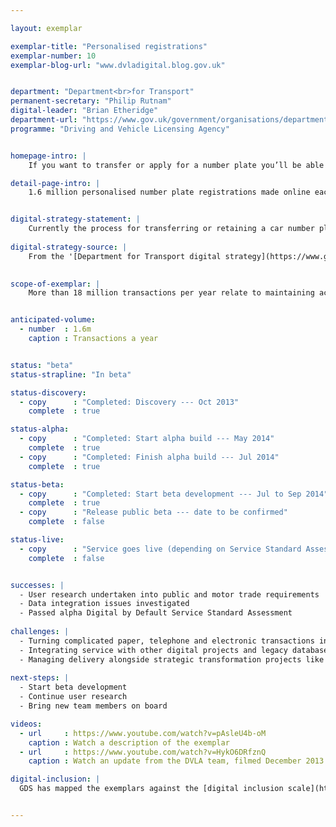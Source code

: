 ```yaml
---

layout: exemplar

exemplar-title: "Personalised registrations"
exemplar-number: 10
exemplar-blog-url: "www.dvladigital.blog.gov.uk"


department: "Department<br>for Transport"
permanent-secretary: "Philip Rutnam"
digital-leader: "Brian Etheridge"
department-url: "https://www.gov.uk/government/organisations/department-for-transport"
programme: "Driving and Vehicle Licensing Agency"


homepage-intro: |
    If you want to transfer or apply for a number plate you’ll be able do it online, without having to visit a DVLA office

detail-page-intro: |
    1.6 million personalised number plate registrations made online each year


digital-strategy-statement: |
    Currently the process for transferring or retaining a car number plate and related services is a paper transaction, often carried out at a DVLA local Office. This process will be digitised so the customer or an intermediary can do it online.
    
digital-strategy-source: |
    From the '[Department for Transport digital strategy](https://www.gov.uk/government/publications/department-for-transport-digital-strategy)' – December 2012
    

scope-of-exemplar: |
    More than 18 million transactions per year relate to maintaining accurate records of vehicles, their keepers, and personalised registrations.  These include disposal to trade, acquisition from trade, notification of change or death of a keeper, retention of a registration mark, and assigning a registration mark.  The Vehicle Management and Personalised Registration exemplars will deliver fully digital services for these transactions, and improve the quality and accuracy of data for DVLA and its external stakeholders.


anticipated-volume:
  - number  : 1.6m
    caption : Transactions a year


status: "beta"
status-strapline: "In beta"

status-discovery:
  - copy      : "Completed: Discovery --- Oct 2013"
    complete  : true

status-alpha:
  - copy      : "Completed: Start alpha build --- May 2014"
    complete  : true
  - copy      : "Completed: Finish alpha build --- Jul 2014"
    complete  : true

status-beta:
  - copy      : "Completed: Start beta development --- Jul to Sep 2014"
    complete  : true
  - copy      : "Release public beta --- date to be confirmed"
    complete  : false

status-live:
  - copy      : "Service goes live (depending on Service Standard Assessment) --- Jan to Mar 2015"
    complete  : false


successes: |
  - User research undertaken into public and motor trade requirements
  - Data integration issues investigated
  - Passed alpha Digital by Default Service Standard Assessment
  
challenges: |
  - Turning complicated paper, telephone and electronic transactions into a simple digital service
  - Integrating service with other digital projects and legacy databases and connecting to a secure cloud environment
  - Managing delivery alongside strategic transformation projects like the abolition of the tax disc, payments and direct debits
  
next-steps: |
  - Start beta development
  - Continue user research
  - Bring new team members on board

videos:
  - url     : https://www.youtube.com/watch?v=pAsleU4b-oM
    caption : Watch a description of the exemplar
  - url     : https://www.youtube.com/watch?v=HykO6DRfznQ
    caption : Watch an update from the DVLA team, filmed December 2013

digital-inclusion: |
  GDS has mapped the exemplars against the [digital inclusion scale](https://www.gov.uk/government/publications/government-digital-inclusion-strategy/government-digital-inclusion-strategy#measuring-digital-exclusion) to help show where these services may be difficult for some people to use. [See the rating for Personalised registrations](https://www.gov.uk/government/publications/government-digital-inclusion-strategy/exemplar-services-and-identity-assurance-how-complex-they-are#personalised-registrations).


---
```



